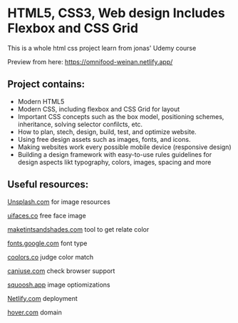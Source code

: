 # HTML5, CSS3, Web design Includes Flexbox and CSS Grid

This is a whole html css project learn from jonas' Udemy course

Preview from here: https://omnifood-weinan.netlify.app/

## Project contains:

- Modern HTML5
- Modern CSS, including flexbox and CSS Grid for layout
- Important CSS concepts such as the box model, positioning schemes, inheritance, solving selector confilcts, etc.
- How to plan, stech, design, build, test, and optimize website.
- Using free design assets such as images, fonts, and icons.
- Making websites work every possible mobile device (responsive design)
- Building a design framework with easy-to-use rules guidelines for design aspects likt typography, colors, images, spacing and more

## Useful resources:

[Unsplash.com](http://Unsplash.com) for image resources

[uifaces.co](http://uifaces.co) free face image

[maketintsandshades.com](http://maketintsandshades.com) tool to get relate color

[fonts.google.com](http://fonts.google.com) font type

[coolors.co](http://coolors.co) judge color match

[caniuse.com](http://caniuse.com) check browser support

[squoosh.app](http://squoosh.app) image optiomizations

[Netlify.com](http://Netlify.com) deployment

[hover.com](http://hover.com) domain
